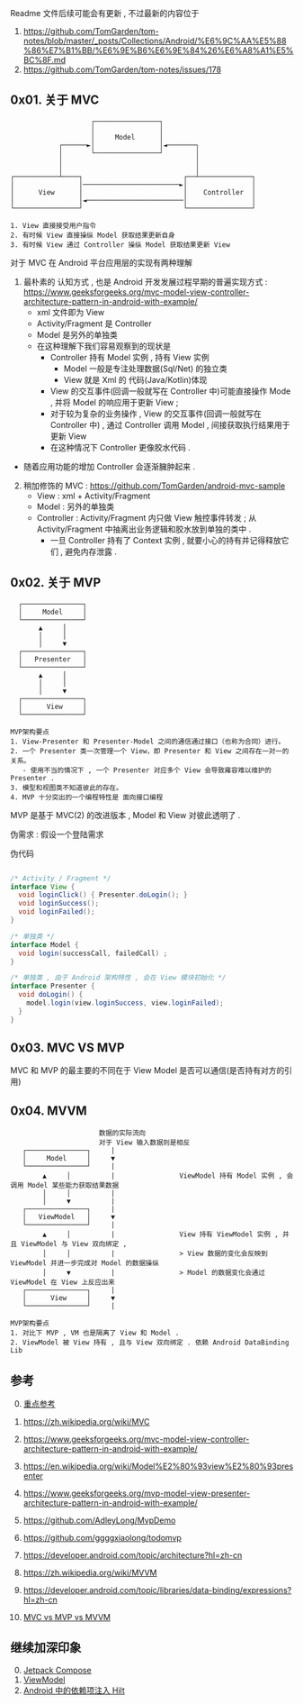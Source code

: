 


Readme 文件后续可能会有更新 , 不过最新的内容位于
1. https://github.com/TomGarden/tom-notes/blob/master/_posts/Collections/Android/%E6%9C%AA%E5%88%86%E7%B1%BB/%E6%9E%B6%E6%9E%84%26%E6%A8%A1%E5%BC%8F.md
2. https://github.com/TomGarden/tom-notes/issues/178



## 0x01. 关于 MVC


```
                    ┌────────────────┐
                    │                │
                    │     Model      │
            ┌──────►│                │◄───────┐
            │       └────────────────┘        │
            │                                 │
            │                                 │
┌───────────┴────┐                         ┌──┴─────────────┐
│                │────────────────────────►│                │
│      View      │                         │    Controller  │
│                │◄────────────────────────│                │
└────────────────┘                         └────────────────┘

1. View 直接接受用户指令
2. 有时候 View 直接操纵 Model 获取结果更新自身 
3. 有时候 View 通过 Controller 操纵 Model 获取结果更新 View
```

对于 MVC 在 Android 平台应用层的实现有两种理解

1. 最朴素的 认知方式 , 也是 Android 开发发展过程早期的普遍实现方式  : https://www.geeksforgeeks.org/mvc-model-view-controller-architecture-pattern-in-android-with-example/
    - xml 文件即为 View
    - Activity/Fragment 是 Controller
    - Model 是另外的单独类
    - 在这种理解下我们容易观察到的现状是
        - Controller 持有 Model 实例 , 持有 View 实例
            - Model 一般是专注处理数据(Sql/Net) 的独立类
            - View 就是 Xml 的 代码(Java/Kotlin)体现
        - View 的交互事件(回调一般就写在 Controller 中)可能直接操作 Mode , 并将 Model 的响应用于更新 View ;
        - 对于较为复杂的业务操作 , View 的交互事件(回调一般就写在 Controller 中) , 通过 Controller 调用 Model ,
          间接获取执行结果用于更新 View
        - 在这种情况下 Controller 更像胶水代码 .

- 随着应用功能的增加 Controller 会逐渐臃肿起来 .

2. 稍加修饰的 MVC : https://github.com/TomGarden/android-mvc-sample
    - View : xml + Activity/Fragment
    - Model : 另外的单独类
    - Controller : Activity/Fragment 内只做 View 触控事件转发 ; 从 Activity/Fragment 中抽离出业务逻辑和胶水放到单独的类中 .
        - 一旦 Controller 持有了 Context 实例 , 就要小心的持有并记得释放它们 , 避免内存泄露 .

## 0x02. 关于 MVP

```
  ┌───────────────┐
  │     Model     │
  └───────────────┘
       ▲     │
       │     │
       │     ▼
  ┌───────────────┐
  │   Presenter   │
  └───────────────┘
       ▲     │
       │     │
       │     ▼
  ┌───────────────┐
  │      View     │
  └───────────────┘

MVP架构要点
1. View-Presenter 和 Presenter-Model 之间的通信通过接口（也称为合同）进行。
2. 一个 Presenter 类一次管理一个 View，即 Presenter 和 View 之间存在一对一的关系。
   - 使用不当的情况下 , 一个 Presenter 对应多个 View 会导致雍容难以维护的 Presenter . 
3. 模型和视图类不知道彼此的存在。
4. MVP 十分突出的一个编程特性是 面向接口编程 
```

MVP 是基于 MVC(2) 的改进版本 , Model 和 View 对彼此透明了 .

伪需求 : 假设一个登陆需求

伪代码
```java

/* Activity / Fragment */
interface View {
  void loginClick() { Presenter.doLogin(); }
  void loginSuccess();
  void loginFailed();
}

/* 单独类 */
interface Model {
  void login(successCall, failedCall) ;
}

/* 单独类 , 由于 Android 架构特性 , 会在 View 模块初始化 */
interface Presenter {
  void doLogin() {
    model.login(view.loginSuccess, view.loginFailed);
  }
}

```

## 0x03. MVC VS MVP
MVC 和 MVP 的最主要的不同在于 View Model 是否可以通信(是否持有对方的引用)

## 0x04. MVVM

```
                      数据的实际流向
                      对于 View 输入数据则是相反
   ┌───────────────┐     |       
   │     Model     │     ▼      
   └───────────────┘     |       
        ▲     │          |                ViewModel 持有 Model 实例 , 会调用 Model 某些能力获取结果数据
        │     │          |  
        │     ▼          |  
   ┌───────────────┐     |       
   │   ViewModel   │     ▼       
   └───────────────┘     |       
        ▲     │          |                View 持有 ViewModel 实例 , 并且 ViewModel 与 View 双向绑定 ,  
        │     │          |                > View 数据的变化会反映到 ViewModel 并进一步完成对 Model 的数据操纵
        │     ▼          |                > Model 的数据变化会通过 ViewModel 在 View 上反应出来 
   ┌───────────────┐     |       
   │      View     │     ▼       
   └───────────────┘     |       

MVP架构要点
1. 对比下 MVP , VM 也是隔离了 View 和 Model . 
2. ViewModel 被 View 持有 , 且与 View 双向绑定 . 依赖 Android DataBinding Lib
```





## 参考

0. [重点参考](https://www.geeksforgeeks.org/android-tutorial/)
1. https://zh.wikipedia.org/wiki/MVC
2. https://www.geeksforgeeks.org/mvc-model-view-controller-architecture-pattern-in-android-with-example/

3. https://en.wikipedia.org/wiki/Model%E2%80%93view%E2%80%93presenter
4. https://www.geeksforgeeks.org/mvp-model-view-presenter-architecture-pattern-in-android-with-example/
5. https://github.com/AdleyLong/MvpDemo
6. https://github.com/ggggxiaolong/todomvp

7. https://developer.android.com/topic/architecture?hl=zh-cn
8. https://zh.wikipedia.org/wiki/MVVM
9. https://developer.android.com/topic/libraries/data-binding/expressions?hl=zh-cn

10. [MVC vs MVP vs MVVM](https://www.geeksforgeeks.org/difference-between-mvc-mvp-and-mvvm-architecture-pattern-in-android/)


## 继续加深印象

0. [Jetpack Compose](https://developer.android.com/jetpack/compose?hl=zh-cn)
1. [ViewModel](https://developer.android.com/topic/libraries/architecture/viewmodel?hl=zh-cn#compose)
2. [Android 中的依赖项注入 Hilt](https://developer.android.com/training/dependency-injection?hl=zh-cn)